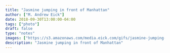 ```yaml
---
title: "Jasmine jumping in front of Manhattan"
author: ["M. Andrew Eick"]
date: 2018-09-30T13:00:00-04:00
tags: ["photo"]
draft: false
type: "notes"
images: ["https://s3.amazonaws.com/media.eick.com/gifs/jasmine-jumping-at-nyc.gif"]
description: "Jasmine jumping in front of Manhattan"
---
```

